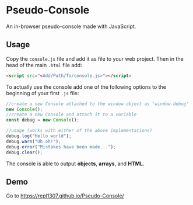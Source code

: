 # Pseudo-Console
An in-browser pseudo-console made with JavaScript. 

## Usage
Copy the `console.js` file and add it as file to your web project. Then in the head of the main `.html` file add:
```html
<script src="<Add/Path/To/console.js>"></script>
```

To actually use the console add one of the following options to the beginning of your first `.js` file:
```javascript
//create a new Console attached to the window object as 'window.debug'
new Console();
//create a new Console and attach it to a variable
const debug = new Console();

//usage (works with either of the above implementations)
debug.log("Hello world");
debug.warn("Uh oh!");
debug.error("Mistakes have been made...");
debug.clear();

```
The console is able to output **objects**, **arrays**, and **HTML**.

## Demo
Go to https://repl1307.github.io/Pseudo-Console/
